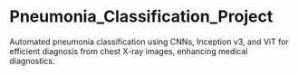 # Pneumonia_Classification_Project
Automated pneumonia classification using CNNs, Inception v3, and ViT for efficient diagnosis from chest X-ray images, enhancing medical diagnostics.
